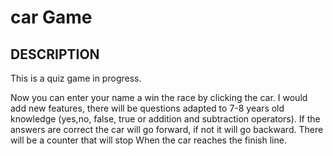 # car Game

## DESCRIPTION
This is a quiz game in progress. 

Now you can enter your name a win the race by clicking the car. 
I would add new features, there will be questions adapted to 7-8 years old knowledge (yes,no, false, true or addition and subtraction operators). If the answers are correct the car will go forward, if not it will go backward. There will be a counter that will stop When the car reaches the finish line.




